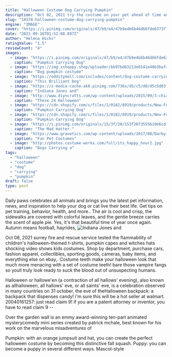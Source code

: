 ```yaml
---
title: "Halloween Costume Dog Carrying Pumpkin"
description: "Oct 02, 2021 try the costume on your pet ahead of time and if they seem anxious or upset, opt for a halloween neck scarf or bow tie instead. If your pet doesnt mind wearing a costume, be sure that the"
slug: "19378-halloween-costume-dog-carrying-pumpkin"
engine: "IMAGE"
cover: "https://i.pinimg.com/originals/47/b9/e4/47b9e4b6b46d66fde6373f7d1a479bba.jpg"
date: "2021-09-16T01:52:08.897Z"
author: "Helena Hicks"
ratingValue: "1.5"
reviewCount: "4"
images:
  - image: "https://i.pinimg.com/originals/47/b9/e4/47b9e4b6b46d66fde6373f7d1a479bba.jpg"
    caption: "Pumpkin Carrying Dog"
  - image: "https://img.xshoppy.shop/uploader/bb97bd63213e0141e40b3baf44efbed9.jpg"
    caption: "Dog pumpkin costume"
  - image: "https://odditymall.com/includes/content/dog-costume-carrying-a-box-of-beer-og.jpg"
    caption: "This Brilliant Dog"
  - image: "https://s-media-cache-ak0.pinimg.com/736x/d5/c5/d0/d5c5d03f361a76c3432fb2a4dfb5c2db.jpg"
    caption: "Indiana Jones and"
  - image: "http://www.diyncrafts.com/wp-content/uploads/2015/09/3-chia-pet.jpg"
    caption: "These 24 Halloween"
  - image: "https://cdn.shopify.com/s/files/1/0182/8919/products/New-Funny-Pumpkin-Dog-Costumes-Halloween-Novel-Pumpkin-Pet-Coat-Fleece-Small-Dog-Super-Cute-Costumes-2_1024x1024.jpg?v=1492473414"
    caption: "Pumpkin Carrying Dog"
  - image: "https://cdn.shopify.com/s/files/1/0182/8919/products/New-Funny-Pumpkin-Dog-Costumes-Halloween-Novel-Pumpkin-Pet-Coat-Fleece-Small-Dog-Super-Cute-Costumes-2_grande.jpg?v=1492473414"
    caption: "Pumpkin Carrying Dog"
  - image: "https://i.pinimg.com/originals/15/3f/20/153f2073555610e6cd133140615731b0.jpg"
    caption: "The Mad Hatter-"
  - image: "https://www.gravetics.com/wp-content/uploads/2017/08/Darby-The-Leprechaun..jpg"
    caption: "Fun Pet Costumes"
  - image: "http://photos.costume-works.com/full/its_happy_hour2.jpg"
    caption: "Dogs Carrying a"
tags:
  - "halloween"
  - "costume"
  - "dog"
  - "carrying"
  - "pumpkin"
draft: false
type: post
---
```


Daily paws celebrates all animals and brings you the latest pet information, news, and inspiration to help your dog or cat live their best life. Get tips on pet training, behavior, health, and more.. The air is cool and crisp, the sidewalks are covered with colorful leaves, and the gentle breeze carries the scent of apple pie. Yes, it's that beautiful time of year once again. Autumn means football, hayrides,
![Indiana Jones and](https://s-media-cache-ak0.pinimg.com/736x/d5/c5/d0/d5c5d03f361a76c3432fb2a4dfb5c2db.jpg "Indiana Jones and")

Oct 08, 2021 surrey fire and rescue service tested the flammability of children&#39;s halloween-themed t-shirts, pumpkin capes and witches hats shocking video shows kids costumes. Shop by department, purchase cars, fashion apparel, collectibles, sporting goods, cameras, baby items, and everything else on ebay,. Costume teeth make your halloween look that much more menacing with a set of costume teeth! bare those vampire fangs so youll truly look ready to suck the blood out of unsuspecting humans.
<!--inArticleAds-->

<!--galleryOne-->

Halloween or hallowe'en (a contraction of all hallows' evening), also known as allhalloween, all hallows' eve, or all saints' eve, is a celebration observed in many countries on 31 october, the eve of theHalloween backpack: a backpack that dispenses candy! i'm sure this will be a hot seller at walmart. 20040161257: just read claim 9! if you are a patent attorney or inventor, you have to read claim 9 --
<!--inArticleAds-->

<!--galleryTwo-->

Over the garden wall is an emmy award-winning ten-part animated mysterycomedy mini series created by patrick mchale, best known for his work on the marvelous misadventures of
<!--galleryThree-->

Pumpkin: with an orange jumpsuit and hat, you can create the perfect halloween costume by becoming this distinctive fall squash. Puppy: you can become a puppy in several different ways. Mascot-style